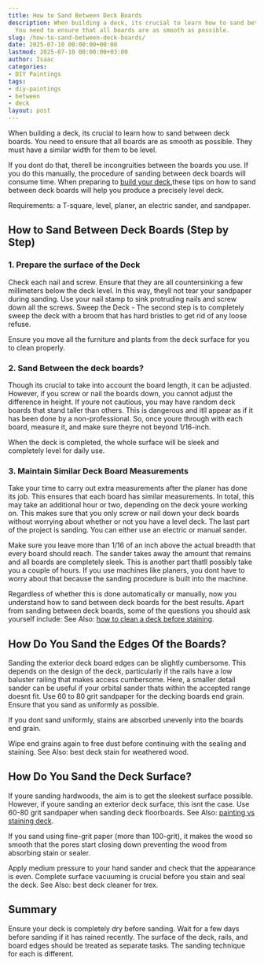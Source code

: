 ```yaml
---
title: How to Sand Between Deck Boards
description: When building a deck, its crucial to learn how to sand between deck boards.
  You need to ensure that all boards are as smooth as possible.
slug: /how-to-sand-between-deck-boards/
date: 2025-07-10 00:00:00+00:00
lastmod: 2025-07-10 00:00:00+03:00
author: Isaac
categories:
- DIY Paintings
tags:
- diy-paintings
- between
- deck
layout: post
---
```

When building a deck, its crucial to learn how to sand between deck boards. You need to ensure that all boards are as smooth as possible. They must have a similar width for them to be level.

If you dont do that, therell be incongruities between the boards you use. If you do this manually, the procedure of sanding between deck boards will consume time. When preparing to [build your deck](https://www.extension.iastate.edu/smallfarms/toxicity-concerns-about-raised-bed-construction-materials),these tips on how to sand between deck boards will help you produce a precisely level deck.

Requirements: a T-square, level, planer, an electric sander, and sandpaper.

##  **How to Sand Between Deck Boards (Step by Step)**

###  **1. Prepare the surface of the Deck**

Check each nail and screw. Ensure that they are all countersinking a few millimeters below the deck level. In this way, theyll not tear your sandpaper during sanding. Use your nail stamp to sink protruding nails and screw down all the screws. Sweep the Deck - The second step is to completely sweep the deck with a broom that has hard bristles to get rid of any loose refuse.

Ensure you move all the furniture and plants from the deck surface for you to clean properly.

###  **2. Sand Between the deck boards?**

Though its crucial to take into account the board length, it can be adjusted. However, if you screw or nail the boards down, you cannot adjust the difference in height. If youre not cautious, you may have random deck boards that stand taller than others. This is dangerous and itll appear as if it has been done by a non-professional. So, once youre through with each board, measure it, and make sure theyre not beyond 1/16-inch.

When the deck is completed, the whole surface will be sleek and completely level for daily use.

###  3. Maintain Similar Deck Board Measurements

Take your time to carry out extra measurements after the planer has done its job. This ensures that each board has similar measurements. In total, this may take an additional hour or two, depending on the deck youre working on. This makes sure that you only screw or nail down your deck boards without worrying about whether or not you have a level deck. The last part of the project is sanding. You can either use an electric or manual sander.

Make sure you leave more than 1/16 of an inch above the actual breadth that every board should reach. The sander takes away the amount that remains and all boards are completely sleek. This is another part thatll possibly take you a couple of hours. If you use machines like planers, you dont have to worry about that because the sanding procedure is built into the machine.

Regardless of whether this is done automatically or manually, now you understand how to sand between deck boards for the best results. Apart from sanding between deck boards, some of the questions you should ask yourself include: See Also: [how to clean a deck before staining](https://pestpolicy.com/how-to-clean-a-deck-before-staining/).

##  **How Do You Sand the Edges Of the Boards?**

Sanding the exterior deck board edges can be slightly cumbersome. This depends on the design of the deck, particularly if the rails have a low baluster railing that makes access cumbersome. Here, a smaller detail sander can be useful if your orbital sander thats within the accepted range doesnt fit. Use 60 to 80 grit sandpaper for the decking boards end grain. Ensure that you sand as uniformly as possible.

If you dont sand uniformly, stains are absorbed unevenly into the boards end grain.

Wipe end grains again to free dust before continuing with the sealing and staining. See Also: best deck stain for weathered wood.

##  **How Do You Sand the Deck Surface?**

If youre sanding hardwoods, the aim is to get the sleekest surface possible. However, if youre sanding an exterior deck surface, this isnt the case. Use 60-80 grit sandpaper when sanding deck floorboards. See Also: [painting vs staining deck](https://pestpolicy.com/painting-vs-staining-deck/).

If you sand using fine-grit paper (more than 100-grit), it makes the wood so smooth that the pores start closing down preventing the wood from absorbing stain or sealer.

Apply medium pressure to your hand sander and check that the appearance is even. Complete surface vacuuming is crucial before you stain and seal the deck. See Also: best deck cleaner for trex.

##  **Summary**

Ensure your deck is completely dry before sanding. Wait for a few days before sanding if it has rained recently. The surface of the deck, rails, and board edges should be treated as separate tasks. The sanding technique for each is different.